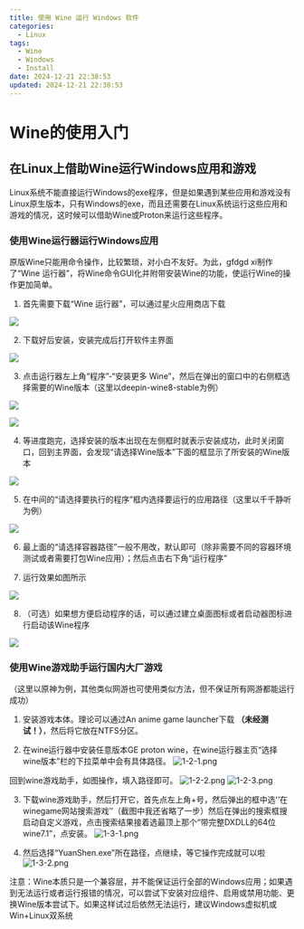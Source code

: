 ```yaml
---
title: 使用 Wine 运行 Windows 软件
categories:
  - Linux
tags:
  - Wine
  - Windows
  - Install
date: 2024-12-21 22:38:53
updated: 2024-12-21 22:38:53
---
```


# Wine的使用入门

## 在Linux上借助Wine运行Windows应用和游戏

Linux系统不能直接运行Windows的exe程序，但是如果遇到某些应用和游戏没有Linux原生版本，只有Windows的exe，而且还需要在Linux系统运行这些应用和游戏的情况，这时候可以借助Wine或Proton来运行这些程序。

### 使用Wine运行器运行Windows应用

原版Wine只能用命令操作，比较繁琐，对小白不友好。为此，gfdgd xi制作了“Wine 运行器”，将Wine命令GUI化并附带安装Wine的功能，使运行Wine的操作更加简单。

1. 首先需要下载“Wine 运行器”，可以通过星火应用商店下载

![](/img/posts/wine-run/wine-runner-1.webp)

2. 下载好后安装，安装完成后打开软件主界面

![](/img/posts/wine-run/wine-runner-2.webp)

3. 点击运行器左上角“程序”-“安装更多 Wine”，然后在弹出的窗口中的右侧框选择需要的Wine版本（这里以deepin-wine8-stable为例）

![](/img/posts/wine-run/wine-runner-3.webp)

![](/img/posts/wine-run/wine-runner-4.webp)

4. 等进度跑完，选择安装的版本出现在左侧框时就表示安装成功，此时关闭窗口，回到主界面，会发现“请选择Wine版本”下面的框显示了所安装的Wine版本

![](/img/posts/wine-run/wine-runner-5.webp)

5. 在中间的“请选择要执行的程序”框内选择要运行的应用路径（这里以千千静听为例）

![](/img/posts/wine-run/wine-runner-6.webp)

6. 最上面的“请选择容器路径”一般不用改，默认即可（除非需要不同的容器环境测试或者需要打包Wine应用）；然后点击右下角“运行程序”

7. 运行效果如图所示

![](/img/posts/wine-run/wine-runner-7.webp)

8. （可选）如果想方便启动程序的话，可以通过建立桌面图标或者启动器图标进行启动该Wine程序

![](/img/posts/wine-run/wine-runner-8.webp)

### 使用Wine游戏助手运行国内大厂游戏

（这里以原神为例，其他类似网游也可使用类似方法，但不保证所有网游都能运行成功）

1. 安装游戏本体。理论可以通过An anime game launcher下载 **（未经测试！）**，然后将它放在NTFS分区。

2. 在wine运行器中安装任意版本GE proton wine，在wine运行器主页“选择wine版本”栏的下拉菜单中会有具体路径。
![1-2-1.png](https://storage.deepin.org/thread/202308301730531280_%E6%88%AA%E5%9B%BE_deepin-wine-runner_20230830173002.png)

回到wine游戏助手，如图操作，填入路径即可。
![1-2-2.png](https://storage.deepin.org/thread/202308301733409725_%E6%88%AA%E5%9B%BE_lutris_20230830173217.png)
![1-2-3.png](https://storage.deepin.org/thread/202308301734095897_%E6%88%AA%E5%9B%BE_lutris_20230830173306.png)

3. 下载wine游戏助手，然后打开它，首先点左上角+号，然后弹出的框中选‘‘在winegame网站搜索游戏’’（截图中我还省略了一步）然后在弹出的搜索框搜启动自定义游戏，点击搜索结果接着选最顶上那个“带完整DXDLL的64位wine7.1”，点安装。
![1-3-1.png](https://storage.deepin.org/thread/20230830172228638_202301121639407037_%E6%88%AA%E5%9B%BE_lutris_20230112163536.png)

4. 然后选择“YuanShen.exe”所在路径，点继续，等它操作完成就可以啦
![1-3-2.png](https://storage.deepin.org/thread/202308301723191087_202301121641514647_%E6%88%AA%E5%9B%BE_lutris_20230112164141.png)

注意：Wine本质只是一个兼容层，并不能保证运行全部的Windows应用；如果遇到无法运行或者运行报错的情况，可以尝试下安装对应组件、启用或禁用功能、更换Wine版本尝试下。如果这样试过后依然无法运行，建议Windows虚拟机或Win+Linux双系统
